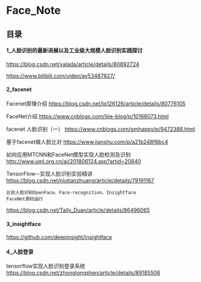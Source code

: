# Face_Note

## 目录

#### 1_人脸识别的最新进展以及工业级大规模人脸识别实践探讨

https://blog.csdn.net/valada/article/details/80892724

https://www.bilibili.com/video/av53487827/

#### 2_facenet

Facenet原理介绍 https://blog.csdn.net/lq126126/article/details/80776105

FaceNet介绍 https://www.cnblogs.com/lijie-blog/p/10168073.html

facenet 人脸识别（一） https://www.cnblogs.com/gmhappy/p/9472388.html

基于facenet做人脸比对 https://www.jianshu.com/p/a21b248f6bc4

如何应用MTCNN和FaceNet模型实现人脸检测及识别 http://www.uml.org.cn/ai/201806124.asp?artid=20840

TensorFlow--实现人脸识别实验精讲 https://blog.csdn.net/niutianzhuang/article/details/79191167

```
比较人脸识别OpenFace、Face-recognition、Insightface
FaceNet源码运行
```
https://blog.csdn.net/Taily_Duan/article/details/86496065

#### 3_insightface

https://github.com/deepinsight/insightface

#### 4_人脸登录

tensorflow实现人脸识别登录系统 https://blog.csdn.net/zhonglongshen/article/details/89185506

